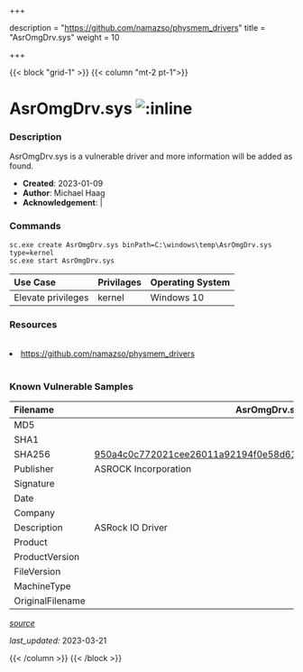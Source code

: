 +++

description = "https://github.com/namazso/physmem_drivers"
title = "AsrOmgDrv.sys"
weight = 10

+++


{{< block "grid-1" >}}
{{< column "mt-2 pt-1">}}


# AsrOmgDrv.sys ![:inline](/images/twitter_verified.png) 


### Description

AsrOmgDrv.sys is a vulnerable driver and more information will be added as found.

- **Created**: 2023-01-09
- **Author**: Michael Haag
- **Acknowledgement**:  | [](https://twitter.com/)

### Commands

```
sc.exe create AsrOmgDrv.sys binPath=C:\windows\temp\AsrOmgDrv.sys type=kernel
sc.exe start AsrOmgDrv.sys
```

| Use Case | Privilages | Operating System | 
|:---- | ---- | ---- |
| Elevate privileges | kernel | Windows 10 |

### Resources
<br>
<li><a href=" https://github.com/namazso/physmem_drivers"> https://github.com/namazso/physmem_drivers</a></li>
<br>

### Known Vulnerable Samples

| Filename | AsrOmgDrv.sys |
|:---- | ---- | 
| MD5 | <a href="https://www.virustotal.com/gui/file/"></a> |
| SHA1 | <a href="https://www.virustotal.com/gui/file/"></a> |
| SHA256 | <a href="https://www.virustotal.com/gui/file/950a4c0c772021cee26011a92194f0e58d61588f77f2873aa0599dff52a160c9">950a4c0c772021cee26011a92194f0e58d61588f77f2873aa0599dff52a160c9</a> |
| Publisher | ASROCK Incorporation |
| Signature |  |
| Date |  |
| Company |  |
| Description | ASRock IO Driver |
| Product |  |
| ProductVersion |  |
| FileVersion |  |
| MachineType |  |
| OriginalFilename |  |



[*source*](https://github.com/magicsword-io/LOLDrivers/tree/main/yaml/asromgdrv.sys.yml)

*last_updated:* 2023-03-21








{{< /column >}}
{{< /block >}}
